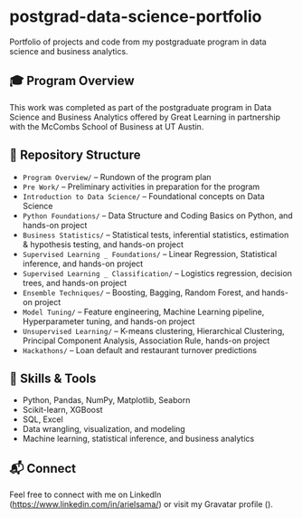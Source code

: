# postgrad-data-science-portfolio

Portfolio of projects and code from my postgraduate program in data science and business analytics.

## 🎓 Program Overview

This work was completed as part of the postgraduate program in Data Science and Business Analytics offered by Great Learning in partnership with the McCombs School of Business at UT Austin.

## 📁 Repository Structure

- `Program Overview/` – Rundown of the program plan  
- `Pre Work/` – Preliminary activities in preparation for the program  
- `Introduction to Data Science/` – Foundational concepts on Data Science  
- `Python Foundations/` – Data Structure and Coding Basics on Python, and hands-on project  
- `Business Statistics/` – Statistical tests, inferential statistics, estimation & hypothesis testing, and hands-on project  
- `Supervised Learning _ Foundations/` – Linear Regression, Statistical inference, and hands-on project  
- `Supervised Learning _ Classification/` – Logistics regression, decision trees, and hands-on project  
- `Ensemble Techniques/` – Boosting, Bagging, Random Forest, and hands-on project  
- `Model Tuning/` – Feature engineering, Machine Learning pipeline, Hyperparameter tuning, and hands-on project  
- `Unsupervised Learning/` – K-means clustering, Hierarchical Clustering, Principal Component Analysis, Association Rule, hands-on project  
- `Hackathons/` – Loan default and restaurant turnover predictions  

## 🧠 Skills & Tools

- Python, Pandas, NumPy, Matplotlib, Seaborn  
- Scikit-learn, XGBoost  
- SQL, Excel  
- Data wrangling, visualization, and modeling  
- Machine learning, statistical inference, and business analytics  

## 📬 Connect

Feel free to connect with me on LinkedIn (https://www.linkedin.com/in/arielsama/) or visit my Gravatar profile ().
